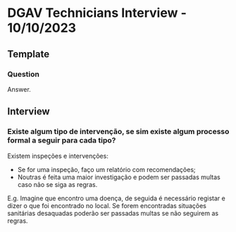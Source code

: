 # DGAV Technicians Interview - 10/10/2023

## Template

### Question

Answer.

## Interview

### Existe algum tipo de intervenção, se sim existe algum processo formal a seguir para cada tipo?

Existem inspeções e intervenções:

- Se for uma inspeção, faço um relatório com recomendações;
- Noutras é feita uma maior investigação e podem ser passadas multas caso não se siga as regras.

E.g. Imagine que encontro uma doença, de seguida é necessário registar e dizer o que foi encontrado no local.
Se forem encontradas situações sanitárias desaquadas poderão ser passadas multas se não seguirem as regras.

